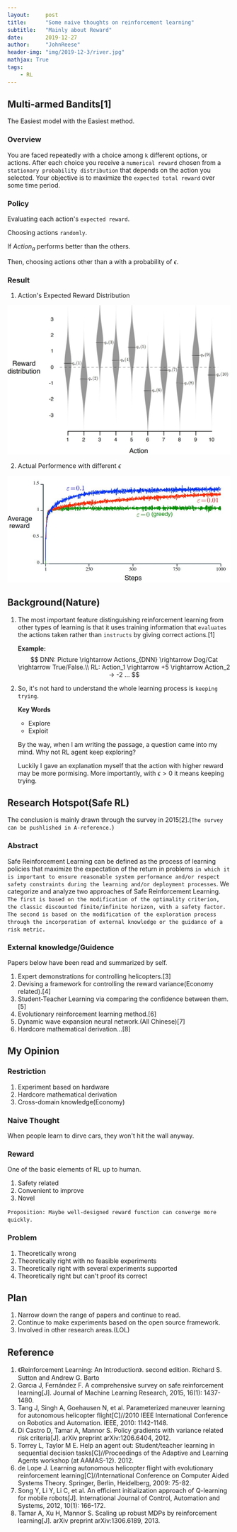 ```yaml
---
layout:     post
title:      "Some naive thoughts on reinforcement learning"
subtitle:   "Mainly about Reward"
date:       2019-12-27
author:     "JohnReese"
header-img: "img/2019-12-3/river.jpg"
mathjax: True
tags:
    - RL
---
```


## Multi-armed Bandits[1]

The Easiest model with the Easiest method.

### Overview

You are faced repeatedly with a choice among
`k` different options, or actions. After each choice you receive a `numerical reward` chosen
from a `stationary probability distribution` that depends on the action you selected. Your objective is to maximize the `expected total reward` over some time period.

### Policy

Evaluating each action's `expected reward`.

Choosing actions `randomly`.

If $Action_a$ performs better than the others.

Then, choosing actions other than a with a probability of $\epsilon$.

### Result

1. Action's Expected Reward Distribution
   
![distribution](/img/2019-12-27/distribution.JPG)

2. Actual Performence with different $\epsilon$

![result](/img/2019-12-27/Result.JPG)

## Background(Nature)

1. The most important feature distinguishing reinforcement learning from other types of
learning is that it uses training information that `evaluates` the actions taken rather
than `instructs` by giving correct actions.[1]

   **Example:**
    $$
    DNN: Picture \rightarrow Actions_{DNN} \rightarrow Dog/Cat \rightarrow True/False.\\
    RL: Action_1 \rightarrow +5 \rightarrow Action_2 -> -2 ...
    $$

2. So, it's not hard to understand the whole learning process is `keeping trying`.

   **Key Words**
   
   * Explore
   * Exploit

   By the way, when l am writing the passage, a question came into my mind. Why not RL agent keep exploring?

   Luckily I gave an explanation myself that the action with higher reward may be more pormising. More importantly, with $\epsilon > 0$ it means keeping trying.

## Research Hotspot(Safe RL)

The conclusion is mainly drawn through the survey in 2015[2].(`The survey can be pushlished in A-reference.`)

### Abstract

Safe Reinforcement Learning can be defined as the process of learning policies that maximize the expectation of the return in problems `in which it is important to ensure reasonable
system performance and/or respect safety constraints during the learning and/or deployment processes`. We categorize and analyze two approaches of Safe Reinforcement Learning.
`The first is based on the modification of the optimality criterion, the classic discounted finite/infinite horizon, with a safety factor. The second is based on the modification of the
exploration process through the incorporation of external knowledge or the guidance of a
risk metric.`

### External knowledge/Guidence

Papers below have been read and summarized by self.

1. Expert demonstrations for controlling helicopters.[3]
2. Devising a framework for controlling the reward variance(Economy related).[4]
3. Student-Teacher Learning via comparing the confidence between them.[5]
4. Evolutionary reinforcement learning method.[6]
5. Dynamic wave expansion neural network.(All Chinese)[7]
6. Hardcore mathematical derivation...[8]

## My Opinion

### Restriction

1. Experiment based on hardware
2. Hardcore mathematical derivation
3. Cross-domain knowledge(Economy)

### Naive Thought

When people learn to dirve cars, they won't hit the wall anyway.

### Reward

One of the basic elements of RL up to human.

1. Safety related
2. Convenient to improve
3. Novel

`Proposition: Maybe well-designed reward function can converge more quickly.`

### Problem

1. Theoretically wrong
2. Theoretically right with no feasible experiments
3. Theoretically right with several experiments supported
4. Theoretically right but can't proof its correct

## Plan

1. Narrow down the range of papers and continue to read.
2. Continue to make experiments based on the open source framework.
3. Involved in other research areas.(LOL)

## Reference

1. 《Reinforcement Learning: An Introduction》. second edition. Richard S. Sutton and Andrew G. Barto
2. Garcıa J, Fernández F. A comprehensive survey on safe reinforcement learning[J]. Journal of Machine Learning Research, 2015, 16(1): 1437-1480.
3. Tang J, Singh A, Goehausen N, et al. Parameterized maneuver learning for autonomous helicopter flight[C]//2010 IEEE International Conference on Robotics and Automation. IEEE, 2010: 1142-1148.
4. Di Castro D, Tamar A, Mannor S. Policy gradients with variance related risk criteria[J]. arXiv preprint arXiv:1206.6404, 2012.
5. Torrey L, Taylor M E. Help an agent out: Student/teacher learning in sequential decision tasks[C]//Proceedings of the Adaptive and Learning Agents workshop (at AAMAS-12). 2012.
6. de Lope J. Learning autonomous helicopter flight with evolutionary reinforcement learning[C]//International Conference on Computer Aided Systems Theory. Springer, Berlin, Heidelberg, 2009: 75-82.
7. Song Y, Li Y, Li C, et al. An efficient initialization approach of Q-learning for mobile robots[J]. International Journal of Control, Automation and Systems, 2012, 10(1): 166-172.
8. Tamar A, Xu H, Mannor S. Scaling up robust MDPs by reinforcement learning[J]. arXiv preprint arXiv:1306.6189, 2013.
